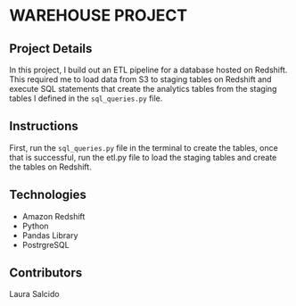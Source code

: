# WAREHOUSE PROJECT

## Project Details

In this project, I build out an ETL pipeline for a database hosted on Redshift. This required me to load data from S3 to staging tables on Redshift and execute SQL statements that create the analytics tables from the staging tables I defined in the `sql_queries.py` file.

## Instructions

First, run the `sql_queries.py` file in the terminal to create the tables, once that is successful, run the etl.py file to load the staging tables and create the tables on Redshift.

## Technologies

- Amazon Redshift
- Python
- Pandas Library
- PostrgreSQL

## Contributors

Laura Salcido
